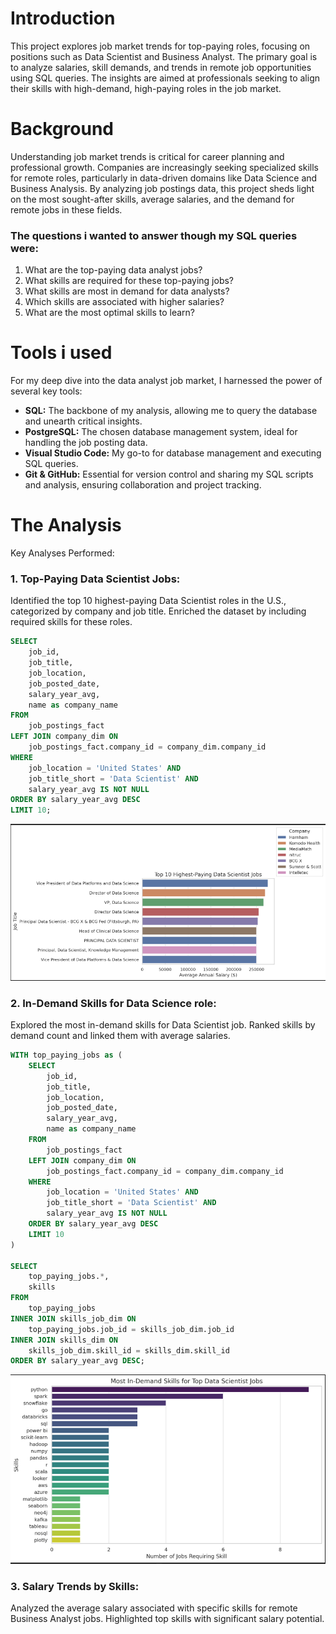 # Introduction
This project explores job market trends for top-paying roles, focusing on positions such as Data Scientist and Business Analyst.
The primary goal is to analyze salaries, skill demands, and trends in remote job opportunities using SQL queries.
The insights are aimed at professionals seeking to align their skills with high-demand, high-paying roles in the job market.

# Background
Understanding job market trends is critical for career planning and professional growth.
Companies are increasingly seeking specialized skills for remote roles,
particularly in data-driven domains like Data Science and Business Analysis.
By analyzing job postings data, this project sheds light on the most sought-after skills,
average salaries, and the demand for remote jobs in these fields.

### The questions i wanted to answer though my SQL queries were:
1. What are the top-paying data analyst jobs?
2. What skills are required for these top-paying jobs?
3. What skills are most in demand for data analysts?
4. Which skills are associated with higher salaries?
5. What are the most optimal skills to learn?

# Tools i used

For my deep dive into the data analyst job market,
I harnessed the power of several key tools:

- **SQL:** The backbone of my analysis, allowing me to
 query the database and unearth critical insights.
- **PostgreSQL:** The chosen database management system,
 ideal for handling the job posting data.
- **Visual Studio Code:** My go-to for database
 management and executing SQL queries.
- **Git & GitHub:** Essential for version control and
 sharing my SQL scripts and analysis,
 ensuring collaboration and project tracking.

# The Analysis
Key Analyses Performed:

### 1. Top-Paying Data Scientist Jobs:

Identified the top 10 highest-paying Data Scientist roles in the U.S., categorized by company and job title.
Enriched the dataset by including required skills for these roles.

```sql
SELECT
    job_id,
    job_title,
    job_location,
    job_posted_date,
    salary_year_avg,
    name as company_name
FROM
    job_postings_fact
LEFT JOIN company_dim ON
    job_postings_fact.company_id = company_dim.company_id
WHERE
    job_location = 'United States' AND
    job_title_short = 'Data Scientist' AND
    salary_year_avg IS NOT NULL
ORDER BY salary_year_avg DESC
LIMIT 10;
```
![Top paying roles](https://github.com/JavadovSaid/SQL_data_analyzing/blob/main/archive/sql2.png?raw=true)

### 2. In-Demand Skills for Data Science role:

Explored the most in-demand skills for Data Scientist job.
Ranked skills by demand count and linked them with average salaries.

```sql
WITH top_paying_jobs as (
    SELECT
        job_id,
        job_title,
        job_location,
        job_posted_date,
        salary_year_avg,
        name as company_name
    FROM
        job_postings_fact
    LEFT JOIN company_dim ON
        job_postings_fact.company_id = company_dim.company_id
    WHERE
        job_location = 'United States' AND
        job_title_short = 'Data Scientist' AND
        salary_year_avg IS NOT NULL
    ORDER BY salary_year_avg DESC
    LIMIT 10
)

SELECT
    top_paying_jobs.*,
    skills
FROM
    top_paying_jobs
INNER JOIN skills_job_dim ON
    top_paying_jobs.job_id = skills_job_dim.job_id
INNER JOIN skills_dim ON
    skills_job_dim.skill_id = skills_dim.skill_id
ORDER BY salary_year_avg DESC;
```
![Most demanded skills for Data Science](https://github.com/JavadovSaid/SQL_data_analyzing/blob/main/archive/sql4.png?raw=true)
### 3. Salary Trends by Skills:

Analyzed the average salary associated with specific skills for remote Business Analyst jobs.
Highlighted top skills with significant salary potential.

